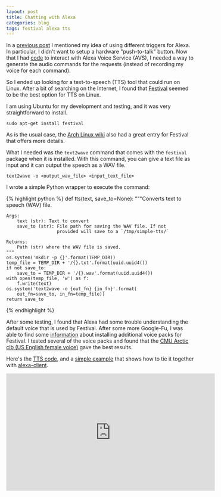 ```yaml
---
layout: post
title: Chatting with Alexa
categories: blog
tags: festival alexa tts
---
```

In a [previous post](/blog/2016/02/08/i-have-pi-now-what/) I mentioned my idea of using different triggers for Alexa. In particular, I didn't want to setup a hardware "push-to-talk" button. Now that I had [code](/blog/2016/03/20/alexa-voice-service/) to interact with Alexa Voice Service (AVS), I needed a way to generate the audio commands for the requests (instead of recording my voice for each command).

So I ended up looking for a text-to-speech (TTS) tool that could run on Linux. After a bit of searching on the Internet, I found that [Festival](http://festvox.org/festival/) seemed to be the best option for TTS on Linux.

I am using Ubuntu for my development and testing, and it was very straightforward to install.

    sudo apt-get install festival


As is the usual case, the [Arch Linux wiki](https://wiki.archlinux.org/index.php/Festival) also had a great entry for Festival that offers more details.

What I needed was the `text2wave` command that comes with the `festival` package when it is installed. With this command, you can give a text file as input and it can output the speech as a WAV file.

    text2wave -o <output_wav_file> <input_text_file>

I wrote a simple Python wrapper to execute the command:

{% highlight python %}
def tts(text, save_to=None):
    """Converts text to speech (WAV) file.

    Args:
        text (str): Text to convert
        save_to (str): File path for saving the WAV file. If not
                       provided will save to a `/tmp/simple-tts/`

    Returns:
        Path (str) where the WAV file is saved.
    """
    os.system('mkdir -p {}'.format(TEMP_DIR))
    temp_file = TEMP_DIR + '/{}.txt'.format(uuid.uuid4())
    if not save_to:
        save_to = TEMP_DIR + '/{}.wav'.format(uuid.uuid4())
    with open(temp_file, 'w') as f:
        f.write(text)
    os.system('text2wave -o {out_fn} {in_fn}'.format(
        out_fn=save_to, in_fn=temp_file))
    return save_to
{% endhighlight %}

After some testing, I found that Alexa had some trouble understanding the default voice that is used by Festival. After some more Google-Fu, I was able to find some [information](http://ubuntuforums.org/showthread.php?t=677277) about installing additional voice packs for Festival. I tested several of the voice packs and found that the [CMU Arctic clb (US English female voice)](http://www.speech.cs.cmu.edu/cmu_arctic/packed/cmu_us_clb_arctic-0.95-release.tar.bz2) gave the best results.

Here's the [TTS code](https://github.com/ewenchou/simple-tts), and a  [simple example](https://github.com/ewenchou/alexa-tts-demo) that shows how to tie it together with [alexa-client](https://github.com/ewenchou/alexa-client).

<iframe width="560" height="315" src="https://www.youtube.com/embed/9JhDP1F_ho0" frameborder="0" allowfullscreen></iframe>
